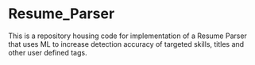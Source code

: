 # Resume_Parser
This is a repository housing code for implementation of a Resume Parser that uses ML to increase detection accuracy of targeted skills, titles and other user defined tags.
